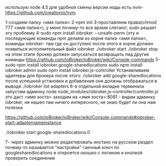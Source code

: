 использую node 4.5
для удобной смены версии ноды есть nvm- https://github.com/creationix/nvm

1-создаем папку <имя папки>
2-npm init
3-проставляем права(chmod 777 <имя папки>), у меня почему-то все время слетают, sudo решает эту проблему
4-sudo npm install iobroker --unsafe-perm (эту и последующие команды npm делаем     из корня папки <имя папки>, команды iobroker- там где он доступен) после этого    в корне должен появиться исполнительный файл iobroker
  ./iobroker start
  ./iobroker stop
  на этом этапе брокер должен запускаться возвращать пид
  другие команды https://github.com/ioBroker/ioBroker/wiki/Console-commands
5-sudo npm install iobroker.google-sharedlocations
  sudo npm install iobroker.admin
  sudo npm install iobroker.js-controller
  Устанавливаем адаптеры для брокера
  после этого ./iobroker add google-sharedlocations
  после успешной установки и добавления они должны отображаться в выводе
  ./iobroker list adapters
6-в отдельной вкладке терминала запустим админку
    node node_modules/iobroker.js-controller/controller.js
    это даст <имя хоста>
    заходим на <имя хоста>:8081 - видим админку iobroker, не нашел там ничего интересного, не знаю будет ли она нам полезна


https://github.com/ioBroker/ioBroker/wiki/Console-commands#iobroker-start-adapternameinstance

./iobroker start google-sharedlocations.0

7- через админку можно редактировать инстанс на русском раздел почему-то называется "настройки"
гаечный ключ по googlesharedlocations
и откроется окошко с логином и кнопкой проверить соединение 